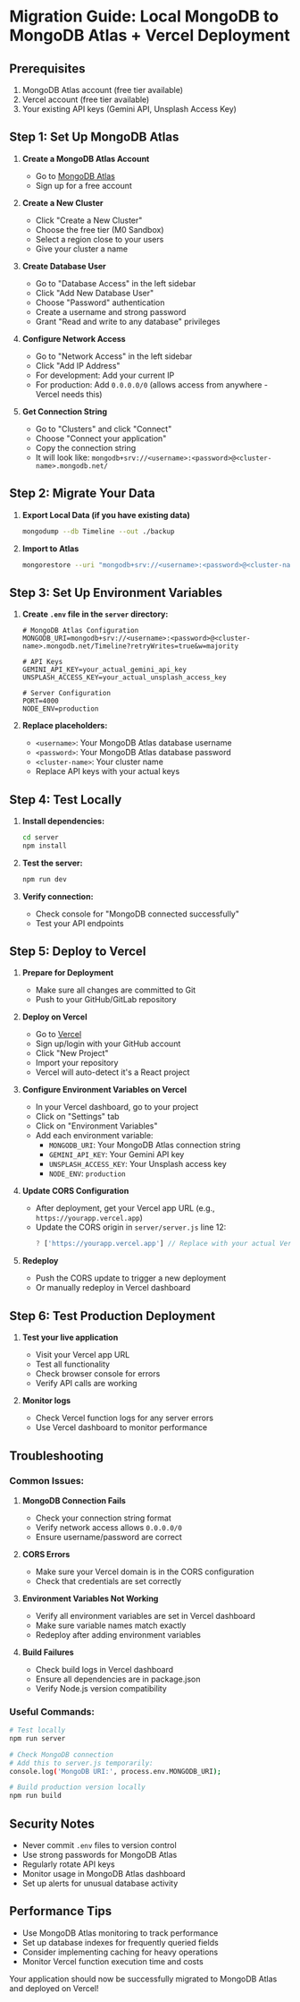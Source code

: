 # Migration Guide: Local MongoDB to MongoDB Atlas + Vercel Deployment

## Prerequisites
1. MongoDB Atlas account (free tier available)
2. Vercel account (free tier available)
3. Your existing API keys (Gemini API, Unsplash Access Key)

## Step 1: Set Up MongoDB Atlas

1. **Create a MongoDB Atlas Account**
   - Go to [MongoDB Atlas](https://www.mongodb.com/atlas)
   - Sign up for a free account

2. **Create a New Cluster**
   - Click "Create a New Cluster"
   - Choose the free tier (M0 Sandbox)
   - Select a region close to your users
   - Give your cluster a name

3. **Create Database User**
   - Go to "Database Access" in the left sidebar
   - Click "Add New Database User"
   - Choose "Password" authentication
   - Create a username and strong password
   - Grant "Read and write to any database" privileges

4. **Configure Network Access**
   - Go to "Network Access" in the left sidebar
   - Click "Add IP Address"
   - For development: Add your current IP
   - For production: Add `0.0.0.0/0` (allows access from anywhere - Vercel needs this)

5. **Get Connection String**
   - Go to "Clusters" and click "Connect"
   - Choose "Connect your application"
   - Copy the connection string
   - It will look like: `mongodb+srv://<username>:<password>@<cluster-name>.mongodb.net/`

## Step 2: Migrate Your Data

1. **Export Local Data (if you have existing data)**
   ```bash
   mongodump --db Timeline --out ./backup
   ```

2. **Import to Atlas**
   ```bash
   mongorestore --uri "mongodb+srv://<username>:<password>@<cluster-name>.mongodb.net/Timeline" ./backup/Timeline
   ```

## Step 3: Set Up Environment Variables

1. **Create `.env` file in the `server` directory:**
   ```env
   # MongoDB Atlas Configuration
   MONGODB_URI=mongodb+srv://<username>:<password>@<cluster-name>.mongodb.net/Timeline?retryWrites=true&w=majority
   
   # API Keys
   GEMINI_API_KEY=your_actual_gemini_api_key
   UNSPLASH_ACCESS_KEY=your_actual_unsplash_access_key
   
   # Server Configuration
   PORT=4000
   NODE_ENV=production
   ```

2. **Replace placeholders:**
   - `<username>`: Your MongoDB Atlas database username
   - `<password>`: Your MongoDB Atlas database password
   - `<cluster-name>`: Your cluster name
   - Replace API keys with your actual keys

## Step 4: Test Locally

1. **Install dependencies:**
   ```bash
   cd server
   npm install
   ```

2. **Test the server:**
   ```bash
   npm run dev
   ```

3. **Verify connection:**
   - Check console for "MongoDB connected successfully"
   - Test your API endpoints

## Step 5: Deploy to Vercel

1. **Prepare for Deployment**
   - Make sure all changes are committed to Git
   - Push to your GitHub/GitLab repository

2. **Deploy on Vercel**
   - Go to [Vercel](https://vercel.com)
   - Sign up/login with your GitHub account
   - Click "New Project"
   - Import your repository
   - Vercel will auto-detect it's a React project

3. **Configure Environment Variables on Vercel**
   - In your Vercel dashboard, go to your project
   - Click on "Settings" tab
   - Click on "Environment Variables"
   - Add each environment variable:
     - `MONGODB_URI`: Your MongoDB Atlas connection string
     - `GEMINI_API_KEY`: Your Gemini API key
     - `UNSPLASH_ACCESS_KEY`: Your Unsplash access key
     - `NODE_ENV`: `production`

4. **Update CORS Configuration**
   - After deployment, get your Vercel app URL (e.g., `https://yourapp.vercel.app`)
   - Update the CORS origin in `server/server.js` line 12:
     ```javascript
     ? ['https://yourapp.vercel.app'] // Replace with your actual Vercel domain
     ```

5. **Redeploy**
   - Push the CORS update to trigger a new deployment
   - Or manually redeploy in Vercel dashboard

## Step 6: Test Production Deployment

1. **Test your live application**
   - Visit your Vercel app URL
   - Test all functionality
   - Check browser console for errors
   - Verify API calls are working

2. **Monitor logs**
   - Check Vercel function logs for any server errors
   - Use Vercel dashboard to monitor performance

## Troubleshooting

### Common Issues:

1. **MongoDB Connection Fails**
   - Check your connection string format
   - Verify network access allows `0.0.0.0/0`
   - Ensure username/password are correct

2. **CORS Errors**
   - Make sure your Vercel domain is in the CORS configuration
   - Check that credentials are set correctly

3. **Environment Variables Not Working**
   - Verify all environment variables are set in Vercel dashboard
   - Make sure variable names match exactly
   - Redeploy after adding environment variables

4. **Build Failures**
   - Check build logs in Vercel dashboard
   - Ensure all dependencies are in package.json
   - Verify Node.js version compatibility

### Useful Commands:

```bash
# Test locally
npm run server

# Check MongoDB connection
# Add this to server.js temporarily:
console.log('MongoDB URI:', process.env.MONGODB_URI);

# Build production version locally
npm run build
```

## Security Notes

- Never commit `.env` files to version control
- Use strong passwords for MongoDB Atlas
- Regularly rotate API keys
- Monitor usage in MongoDB Atlas dashboard
- Set up alerts for unusual database activity

## Performance Tips

- Use MongoDB Atlas monitoring to track performance
- Set up database indexes for frequently queried fields
- Consider implementing caching for heavy operations
- Monitor Vercel function execution time and costs

Your application should now be successfully migrated to MongoDB Atlas and deployed on Vercel! 